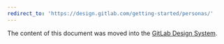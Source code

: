 ```yaml
---
redirect_to: 'https://design.gitlab.com/getting-started/personas/'
---
```


The content of this document was moved into the [GitLab Design System](https://design.gitlab.com/).
